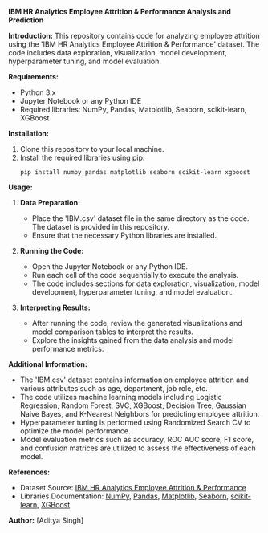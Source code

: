 **IBM HR Analytics Employee Attrition & Performance Analysis and Prediction**

**Introduction:**
This repository contains code for analyzing employee attrition using the 'IBM HR Analytics Employee Attrition & Performance' dataset. The code includes data exploration, visualization, model development, hyperparameter tuning, and model evaluation.

**Requirements:**
- Python 3.x
- Jupyter Notebook or any Python IDE
- Required libraries: NumPy, Pandas, Matplotlib, Seaborn, scikit-learn, XGBoost

**Installation:**
1. Clone this repository to your local machine.
2. Install the required libraries using pip:
   ```
   pip install numpy pandas matplotlib seaborn scikit-learn xgboost
   ```

**Usage:**
1. **Data Preparation:**
   - Place the 'IBM.csv' dataset file in the same directory as the code. The dataset is provided in this repository.
   - Ensure that the necessary Python libraries are installed.

2. **Running the Code:**
   - Open the Jupyter Notebook or any Python IDE.
   - Run each cell of the code sequentially to execute the analysis.
   - The code includes sections for data exploration, visualization, model development, hyperparameter tuning, and model evaluation.

3. **Interpreting Results:**
   - After running the code, review the generated visualizations and model comparison tables to interpret the results.
   - Explore the insights gained from the data analysis and model performance metrics.

**Additional Information:**
- The 'IBM.csv' dataset contains information on employee attrition and various attributes such as age, department, job role, etc.
- The code utilizes machine learning models including Logistic Regression, Random Forest, SVC, XGBoost, Decision Tree, Gaussian Naive Bayes, and K-Nearest Neighbors for predicting employee attrition.
- Hyperparameter tuning is performed using Randomized Search CV to optimize the model performance.
- Model evaluation metrics such as accuracy, ROC AUC score, F1 score, and confusion matrices are utilized to assess the effectiveness of each model.

**References:**
- Dataset Source: [IBM HR Analytics Employee Attrition & Performance](https://www.kaggle.com/pavansubhasht/ibm-hr-analytics-attrition-dataset)
- Libraries Documentation: [NumPy](https://numpy.org/doc/), [Pandas](https://pandas.pydata.org/docs/), [Matplotlib](https://matplotlib.org/contents.html), [Seaborn](https://seaborn.pydata.org/tutorial.html), [scikit-learn](https://scikit-learn.org/stable/user_guide.html), [XGBoost](https://xgboost.readthedocs.io/en/latest/)

**Author:**
[Aditya Singh]
